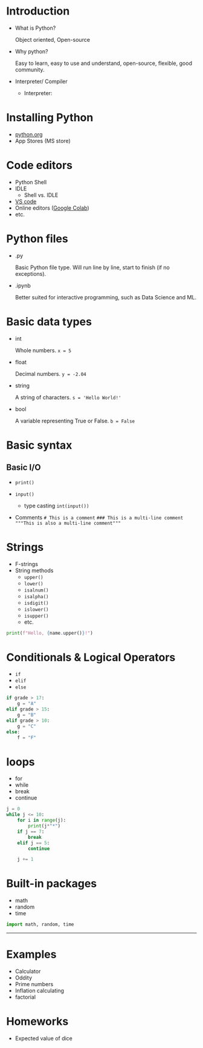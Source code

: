 # Introduction
- What is Python?

    Object oriented, Open-source
- Why python?

    Easy to learn, easy to use and understand, open-source, flexible, good community.
- Interpreter/ Compiler
    - Interpreter: 

# Installing Python
- [python.org](https://www.python.org/)
- App Stores (MS store)

# Code editors
- Python Shell
- IDLE
    - Shell vs. IDLE
- [VS code](https://code.visualstudio.com/download)
- Online editors ([Google Colab](https://colab.google/))
- etc.

# Python files
- .py

    Basic Python file type. Will run line by line, start to finish (if no exceptions).
- .ipynb

    Better suited for interactive programming, such as Data Science and ML.

# Basic data types
- int

    Whole numbers. `x = 5`
- float 

    Decimal numbers. `y = -2.04`
- string

    A string of characters. `s = 'Hello World!'`
- bool

    A variable representing True or False. `b = False`

# Basic syntax
## Basic I/O
- `print()`
- `input()`
    - type casting
    `int(input())`

- Comments
    `# This is a comment`
    `### This is a multi-line comment`
    `"""This is also a multi-line comment"""`

# Strings
- F-strings
- String methods
    - `upper()`
    - `lower()`
    - `isalnum()`
    - `isalpha()`
    - `isdigit()`
    - `islower()`
    - `isupper()`
    - etc.

```python
print(f"Hello, {name.upper()}!")
```

# Conditionals & Logical Operators
- `if`
- `elif`
- `else`

```python
if grade > 17:
    g = "A"
elif grade > 15:
    g = "B"
elif grade > 10:
    g = "C"
else:
    f = "F"
```

# loops
- for
- while
- break
- continue

```python
j = 0
while j <= 10:
    for i in range(j):
        print(j*"*")
    if j == 7:
        break
    elif j == 5:
        continue

    j += 1

```

# Built-in packages
- math
- random
- time
```python
import math, random, time
```

---
# Examples
- Calculator
- Oddity
- Prime numbers
- Inflation calculating
- factorial

# Homeworks
- Expected value of dice